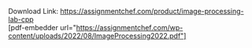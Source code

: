 Download Link: https://assignmentchef.com/product/image-processing-lab-cpp
<br>
[pdf-embedder url="https://assignmentchef.com/wp-content/uploads/2022/08/ImageProcessing2022.pdf"]